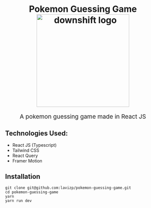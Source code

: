 <h1 align="center">
  Pokemon Guessing Game
  <br>
  <img src="https://e7.pngegg.com/pngimages/296/68/png-clipart-pokemon-pokemon.png" alt="downshift logo" title="downshift logo" width="300">
  <br>
</h1>
<p align="center" style="font-size: 1.2rem;">A pokemon guessing game made in React JS</p>

## Technologies Used:
- React JS (Typescript)
- Tailwind CSS
- React Query
- Framer Motion
## Installation

```
git clone git@github.com:lavizp/pokemon-guessing-game.git
cd pokemon-guessing-game
yarn
yarn run dev
```

